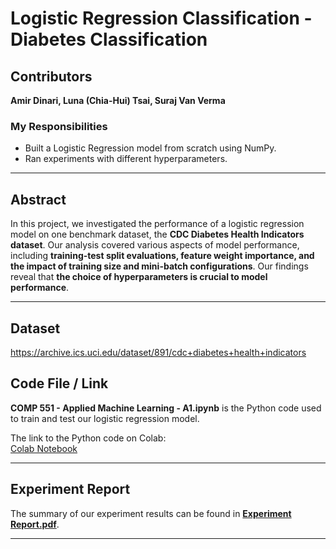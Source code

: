 # Logistic Regression Classification - Diabetes Classification

## Contributors  
**Amir Dinari, Luna (Chia-Hui) Tsai, Suraj Van Verma**  

### My Responsibilities  
- Built a Logistic Regression model from scratch using NumPy.  
- Ran experiments with different hyperparameters.  

---

## Abstract  
In this project, we investigated the performance of a logistic regression model on one benchmark dataset, the **CDC Diabetes Health Indicators dataset**. Our analysis covered various aspects of model performance, including **training-test split evaluations, feature weight importance, and the impact of training size and mini-batch configurations**. Our findings reveal that **the choice of hyperparameters is crucial to model performance**.  

---

## Dataset
https://archive.ics.uci.edu/dataset/891/cdc+diabetes+health+indicators

## Code File / Link  
**COMP 551 - Applied Machine Learning - A1.ipynb** is the Python code used to train and test our logistic regression model.  

The link to the Python code on Colab:  
[Colab Notebook](https://drive.google.com/file/d/1hpY0B4UFK3vsGwvW9huW9d_hYhsyskGF/view?usp=sharing)  

---

## Experiment Report  
The summary of our experiment results can be found in **[Experiment Report.pdf](https://github.com/LunaTsai/COMP551-Applied-Machine-Learning-Assignment1/blob/main/Experiment%20Report.pdf)**.

---
